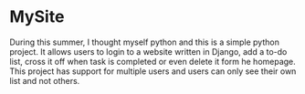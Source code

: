 # MySite
 During this summer, I thought myself python and this is a simple python project. It allows users to login to a website written in Django, add a to-do list, cross it off when task is completed or even delete it form he homepage. This project has support for multiple users and users can only see their own list and not others.
